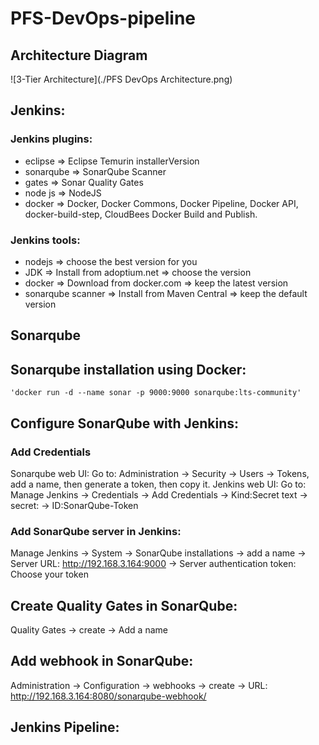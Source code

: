 ﻿# PFS-DevOps-pipeline
 
## Architecture Diagram
![3-Tier Architecture](./PFS DevOps Architecture.png)

## Jenkins:
  ### Jenkins plugins:
  - eclipse => Eclipse Temurin installerVersion
  - sonarqube => SonarQube Scanner
  - gates => Sonar Quality Gates
  - node js => NodeJS
  - docker => Docker, Docker Commons, Docker Pipeline, Docker API, docker-build-step, CloudBees Docker Build and Publish.
  ### Jenkins tools:
  - nodejs => choose the best version for you
  - JDK => Install from adoptium.net => choose the version
  - docker => Download from docker.com => keep the latest version
  - sonarqube scanner => Install from Maven Central => keep the default version
## Sonarqube 
  ## Sonarqube installation using Docker:
    'docker run -d --name sonar -p 9000:9000 sonarqube:lts-community'
  ## Configure SonarQube with Jenkins:
   ### Add Credentials
   Sonarqube web UI: Go to:  Administration -> Security -> Users -> Tokens, add a name, then generate a token, then copy it.
   Jenkins web UI: Go to: Manage Jenkins -> Credentials -> Add Credentials -> Kind:Secret text -> secret:<your-token> -> ID:SonarQube-Token
   ### Add SonarQube server in Jenkins:
   Manage Jenkins -> System -> SonarQube installations -> add a name -> Server URL: http://192.168.3.164:9000 -> Server authentication token: Choose your token
  ## Create Quality Gates in SonarQube:
  Quality Gates -> create -> Add a name <SonarQube-Quality-Gate>
  ## Add webhook in SonarQube:
  Administration -> Configuration -> webhooks -> create -> URL: http://192.168.3.164:8080/sonarqube-webhook/
## Jenkins Pipeline:

  
